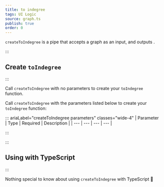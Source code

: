 ```yaml
---
title: to indegree
tags: UI Logic
source: graph.ts
publish: true
order: 0
---
```


`createToIndegree` is a pipe that accepts a graph as an input, and outputs <!--TODO-->.


:::
## Create `toIndegree`
:::

Call `createToIndegree` with no parameters to create your `toIndegree` function.

Call `createToIndegree` with the parameters listed below to create your `toIndegree` function:

::: ariaLabel="createToIndegree parameters" classes="wide-4"
| Parameter | Type | Required | Description |
| --- | --- | --- | --- |

:::


:::
## Using with TypeScript
:::

Nothing special to know about using `createToIndegree` with TypeScript 🚀
